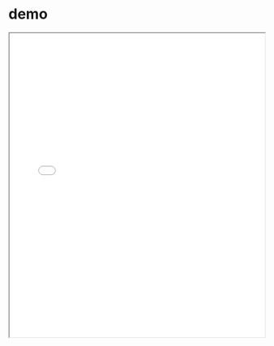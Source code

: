# demo
<iframe src="{https://vika.cn/embed/embfa39b0acdea38ae6}"
    width="100%" 
    height="600px"
></iframe>
